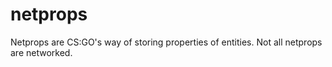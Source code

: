 # netprops

Netprops are CS:GO's way of storing properties of entities. Not all netprops are networked.
